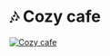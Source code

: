 # :notes: Cozy cafe

[![Cozy cafe](https://img.youtube.com/vi/Pfm8M3q-4TY/0.jpg)](https://youtu.be/Pfm8M3q-4TY)
